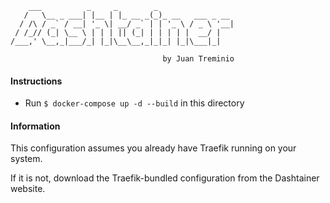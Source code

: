         ___          _     _        _                 
       /   \__ _ ___| |__ | |_ __ _(_)_ __   ___ _ __ 
      / /\ / _` / __| '_ \| __/ _` | | '_ \ / _ \ '__|
     / /_// (_| \__ \ | | | || (_| | | | | |  __/ |   
    /___,' \__,_|___/_| |_|\__\__,_|_|_| |_|\___|_|   
                                                      
                                      by Juan Treminio

#### Instructions

* Run `$ docker-compose up -d --build` in this directory

#### Information

This configuration assumes you already have Traefik running on your system.

If it is not, download the Traefik-bundled configuration from the Dashtainer
website.
